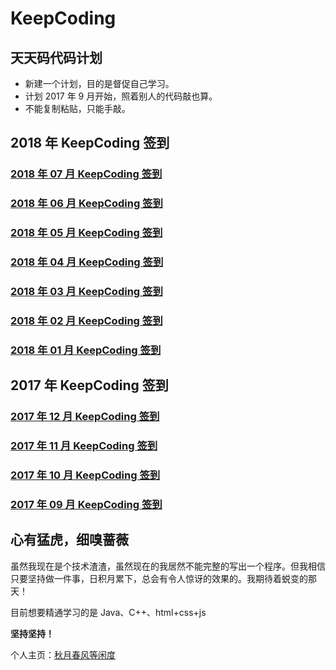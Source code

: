 # KeepCoding

## 天天码代码计划

- 新建一个计划，目的是督促自己学习。
- 计划 2017 年 9 月开始，照着别人的代码敲也算。
- 不能复制粘贴，只能手敲。

## 2018 年 KeepCoding 签到

<h3><a href="2018/07">2018 年 07 月 KeepCoding 签到</a></h3>

<h3><a href="2018/06">2018 年 06 月 KeepCoding 签到</a></h3>

<h3><a href="2018/05">2018 年 05 月 KeepCoding 签到</a></h3>

<h3><a href="2018/04">2018 年 04 月 KeepCoding 签到</a></h3>

<h3><a href="2018/03">2018 年 03 月 KeepCoding 签到</a></h3>

<h3><a href="2018/02">2018 年 02 月 KeepCoding 签到</a></h3>

<h3><a href="2018/01">2018 年 01 月 KeepCoding 签到</a></h3>

## 2017 年 KeepCoding 签到

<h3><a href="2017/12">2017 年 12 月 KeepCoding 签到</a></h3>

<h3><a href="2017/11">2017 年 11 月 KeepCoding 签到</a></h3>

<h3><a href="2017/10">2017 年 10 月 KeepCoding 签到</a></h3>

<h3><a href="2017/09">2017 年 09 月 KeepCoding 签到</a></h3>

## 心有猛虎，细嗅蔷薇

虽然我现在是个技术渣渣，虽然现在的我居然不能完整的写出一个程序。但我相信只要坚持做一件事，日积月累下，总会有令人惊讶的效果的。我期待着蜕变的那天！

目前想要精通学习的是 Java、C++、html+css+js

**坚持坚持！**

个人主页：<a href="http://renkaigis.com/" target="_blank">秋月春风等闲度</a>